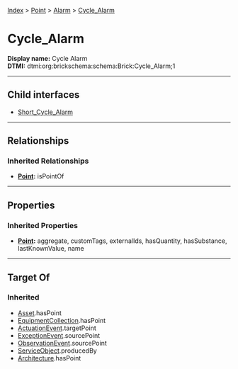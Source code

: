[Index](../../../Index.md) > [Point](../../Point.md) > [Alarm](../Alarm.md) > [Cycle_Alarm](#)
# Cycle_Alarm

**Display name:** Cycle Alarm<br />
**DTMI:** dtmi:org:brickschema:schema:Brick:Cycle_Alarm;1

---

## Child interfaces
* [Short_Cycle_Alarm](Short_Cycle_Alarm.md)

---

## Relationships

### Inherited Relationships
* **[Point](../../Point.md):** isPointOf

---

## Properties

### Inherited Properties
* **[Point](../../Point.md):** aggregate, customTags, externalIds, hasQuantity, hasSubstance, lastKnownValue, name

---

## Target Of
### Inherited
* [Asset](../../../Asset/Asset.md).hasPoint
* [EquipmentCollection](../../../Collection/EquipmentCollection.md).hasPoint
* [ActuationEvent](../../../Event/PointEvent/ActuationEvent.md).targetPoint
* [ExceptionEvent](../../../Event/PointEvent/ExceptionEvent.md).sourcePoint
* [ObservationEvent](../../../Event/PointEvent/ObservationEvent.md).sourcePoint
* [ServiceObject](../../../Information/ServiceObject/ServiceObject.md).producedBy
* [Architecture](../../../Space/Architecture/Architecture.md).hasPoint
